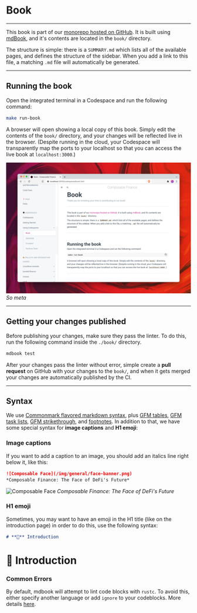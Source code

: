 # Book

---

This book is part of our [monorepo hosted on GitHub](https://github.com/ComposableFi/composable). 
It is built using [mdBook](https://rust-lang.github.io/mdBook/), and it's contents are located in the `book/` directory.

The structure is simple: there is a `SUMMARY.md` which lists all of the available pages, and defines the structure of the sidebar. 
When you add a link to this file, a matching `.md` file will automatically be generated.

---

## Running the book

Open the integrated terminal in a Codespace and run the following command:

```bash
make run-book
```

A browser will open showing a local copy of this book. Simply edit the contents of the `book/` directory, 
and your changes will be reflected live in the browser. 
(Despite running in the cloud, 
your Codespace will transparently map the ports to your localhost so that you can access the live book at 
`localhost:3000`.)

![Book running locally](./book-running-locally.png)
*So meta*

---

## Getting your changes published

Before publishing your changes, make sure they pass the linter. 
To do this, run the following command inside the `./book/` directory.

```sh
mdbook test
```

After your changes pass the linter without error, simple create a **pull request** on GitHub with your changes to the 
`book/`, and when it gets merged your changes are automatically published by the CI.

---

## Syntax
We use [Commonmark flavored markdown syntax](https://commonmark.org/help/), 
plus [GFM tables](https://github.github.com/gfm/#tables-extension-), 
[GFM task lists](https://github.github.com/gfm/#task-list-items-extension-), 
[GFM strikethrough](https://github.github.com/gfm/#strikethrough-extension-), 
and [footnotes](https://github.com/commonmark/commonmark-spec/wiki/Deployed-Extensions#note). 
In addition to that, we have some special syntax for **image captions** and **H1 emoji**:


### Image captions
If you want to add a caption to an image, you should add an italics line right below it, like this:

```md
![Composable Face](/img/general/face-banner.png)
*Composable Finance: The Face of DeFi's Future*
```

![Composable Face](/img/general/face-banner.png)
*Composable Finance: The Face of DeFi's Future*

### H1 emoji
Sometimes, you may want to have an emoji in the H1 title (like on the introduction page) in order to do this, 
use the following syntax:

```md
# **👋** Introduction
```

# **👋** Introduction

### Common Errors

By default, mdbook will attempt to lint code blocks with `rustc`. To avoid this, either specify another language 
or add `ignore` to your codeblocks. 
More details [here](https://rust-lang.github.io/mdBook/cli/test.html).

